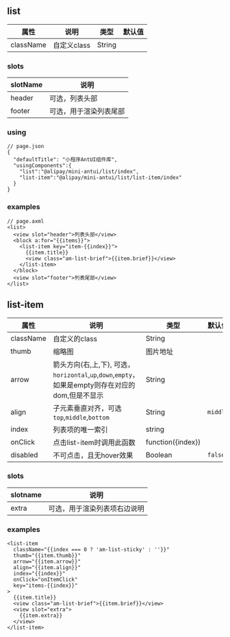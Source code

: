 ## list
| 属性 | 说明 | 类型 | 默认值 |
|----|----|----|----|
|className| 自定义class | String| |

### slots
|slotName | 说明 |
|----|----|
|header | 可选，列表头部|
|footer | 可选，用于渲染列表尾部|

### using

```
// page.json
{
  "defaultTitle": "小程序AntUI组件库",
  "usingComponents":{
    "list":"@alipay/mini-antui/list/index",
    "list-item":"@alipay/mini-antui/list/list-item/index"
  }
}
```

### examples

```axml
// page.axml
<list>
  <view slot="header">列表头部</view>
  <block a:for="{{items}}">
    <list-item key="item-{{index}}">
      {{item.title}}
      <view class="am-list-brief">{{item.brief}}</view>
    </list-item>
  </block>
  <view slot="footer">列表尾部</view>
</list>
```

## list-item

| 属性 | 说明 | 类型 | 默认值 |
|----|----|----|----|
|className| 自定义的class | String| |
|thumb| 缩略图 | 图片地址 |  |
|arrow| 箭头方向(右,上,下), 可选，`horizontal`,`up`,`down`,`empty`，如果是empty则存在对应的dom,但是不显示 | String | |
|align| 子元素垂直对齐，可选`top`,`middle`,`bottom` | String | `middle` |
|index| 列表项的唯一索引| string | |
|onClick| 点击list-item时调用此函数 | function({index}) | |
|disabled| 不可点击，且无hover效果 | Boolean | `false` |

### slots

| slotname | 说明 |
|----|----|
|extra | 可选，用于渲染列表项右边说明|

### examples

```axml
<list-item
  className="{{index === 0 ? 'am-list-sticky' : ''}}"
  thumb="{{item.thumb}}"
  arrow="{{item.arrow}}"
  align="{{item.align}}"
  index="{{index}}"
  onClick="onItemClick"
  key="items-{{index}}"
>
  {{item.title}}
  <view class="am-list-brief">{{item.brief}}</view>
  <view slot="extra">
    {{item.extra}}
  </view>
</list-item>

```
